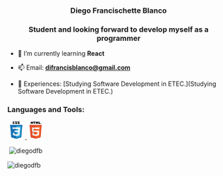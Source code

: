<h3 align="center">Diego Francischette Blanco</h3>
<h3 align="center">Student and looking forward to develop myself as a programmer</h3>

- 🌱 I’m currently learning **React**

- 📫 Email: **difrancisblanco@gmail.com**

- 📄 Experiences: [Studying Software Development in ETEC.](Studying Software Development in ETEC.)

<p align="left">
</p>

<h3 align="left">Languages and Tools:</h3>
<p align="left"> <a href="https://www.w3schools.com/css/" target="_blank" rel="noreferrer"> <img src="https://raw.githubusercontent.com/devicons/devicon/master/icons/css3/css3-original-wordmark.svg" alt="css3" width="40" height="40"/> </a> <a href="https://www.w3.org/html/" target="_blank" rel="noreferrer"> <img src="https://raw.githubusercontent.com/devicons/devicon/master/icons/html5/html5-original-wordmark.svg" alt="html5" width="40" height="40"/> </a> </p>

<p>&nbsp;<img align="center" src="https://github-readme-stats.vercel.app/api?username=diegodfb&show_icons=true&locale=en" alt="diegodfb" /></p>

<p><img align="center" src="https://github-readme-streak-stats.herokuapp.com/?user=diegodfb&" alt="diegodfb" /></p>

